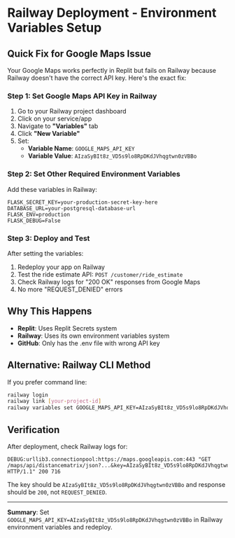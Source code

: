 # Railway Deployment - Environment Variables Setup

## Quick Fix for Google Maps Issue

Your Google Maps works perfectly in Replit but fails on Railway because Railway doesn't have the correct API key. Here's the exact fix:

### Step 1: Set Google Maps API Key in Railway
1. Go to your Railway project dashboard
2. Click on your service/app
3. Navigate to **"Variables"** tab
4. Click **"New Variable"**
5. Set:
   - **Variable Name**: `GOOGLE_MAPS_API_KEY`
   - **Variable Value**: `AIzaSyBIt8z_VD5s9lo8RpDKdJVhqgtwn0zVBBo`

### Step 2: Set Other Required Environment Variables
Add these variables in Railway:

```
FLASK_SECRET_KEY=your-production-secret-key-here
DATABASE_URL=your-postgresql-database-url
FLASK_ENV=production
FLASK_DEBUG=False
```

### Step 3: Deploy and Test
After setting the variables:
1. Redeploy your app on Railway
2. Test the ride estimate API: `POST /customer/ride_estimate`
3. Check Railway logs for "200 OK" responses from Google Maps
4. No more "REQUEST_DENIED" errors

## Why This Happens
- **Replit**: Uses Replit Secrets system
- **Railway**: Uses its own environment variables system
- **GitHub**: Only has the .env file with wrong API key

## Alternative: Railway CLI Method
If you prefer command line:
```bash
railway login
railway link [your-project-id]
railway variables set GOOGLE_MAPS_API_KEY=AIzaSyBIt8z_VD5s9lo8RpDKdJVhqgtwn0zVBBo
```

## Verification
After deployment, check Railway logs for:
```
DEBUG:urllib3.connectionpool:https://maps.googleapis.com:443 "GET /maps/api/distancematrix/json?...&key=AIzaSyBIt8z_VD5s9lo8RpDKdJVhqgtwn0zVBBo&units=metric HTTP/1.1" 200 716
```

The key should be `AIzaSyBIt8z_VD5s9lo8RpDKdJVhqgtwn0zVBBo` and response should be `200`, not `REQUEST_DENIED`.

---

**Summary**: Set `GOOGLE_MAPS_API_KEY=AIzaSyBIt8z_VD5s9lo8RpDKdJVhqgtwn0zVBBo` in Railway environment variables and redeploy.
